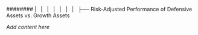 ######## |   |   |   |   |   |   |   ├── Risk-Adjusted Performance of Defensive Assets vs. Growth Assets

*Add content here*